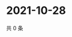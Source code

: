# 2021-10-28

共 0 条

<!-- BEGIN WEIBO -->
<!-- 最后更新时间 Thu Oct 28 2021 11:15:24 GMT+0800 (China Standard Time) -->

<!-- END WEIBO -->
